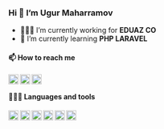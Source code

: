 ### Hi 👋 I’m Ugur Maharramov

- 👨🏽‍💻 I’m currently working for **EDUAZ CO**
- 🌱 I’m currently learning **PHP LARAVEL**


#### 📫 How to reach me

<a href="https://www.linkedin.com/in/ugurmaharramov">
    <img align="left" width="20px" src="https://simpleicons.vercel.app/linkedin/000">
</a>

<a href="https://t.me/Ugur_Maharramov">
    <img align="left" width="20px" src="https://simpleicons.vercel.app/telegram/000">
</a>

<a href="https://www.instagram.com/ugur_maharramov">
    <img align="left" width="20px" src="https://simpleicons.vercel.app/instagram/000">
</a>

<br>

#### 👨🏻‍💻 Languages and tools

<img align="left" width="20px" src="https://simpleicons.vercel.app/php/000">
<img align="left" width="20px" src="https://simpleicons.vercel.app/laravel/000">
<img align="left" width="20px" src="https://simpleicons.vercel.app/mysql/000">
<img align="left" width="20px" src="https://simpleicons.vercel.app/postgresql/000">
<img align="left" width="20px" src="https://simpleicons.vercel.app/postman/000">
<img align="left" width="20px" src="https://simpleicons.vercel.app/jquery/000">
